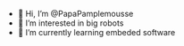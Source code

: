 - 👋 Hi, I’m @PapaPamplemousse
- 👀 I’m interested in big robots
- 🌱 I’m currently learning embeded software

<!---
PapaPamplemousse/PapaPamplemousse is a ✨ special ✨ repository because its `README.md` (this file) appears on your GitHub profile.
You can click the Preview link to take a look at your changes.
--->

